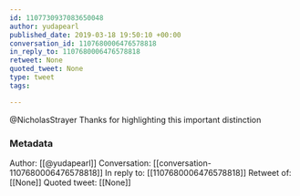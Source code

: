 ```yaml
---
id: 1107730937083650048
author: yudapearl
published_date: 2019-03-18 19:50:10 +00:00
conversation_id: 1107680006476578818
in_reply_to: 1107680006476578818
retweet: None
quoted_tweet: None
type: tweet
tags:

---
```


@NicholasStrayer Thanks for highlighting this important distinction

### Metadata

Author: [[@yudapearl]]
Conversation: [[conversation-1107680006476578818]]
In reply to: [[1107680006476578818]]
Retweet of: [[None]]
Quoted tweet: [[None]]
